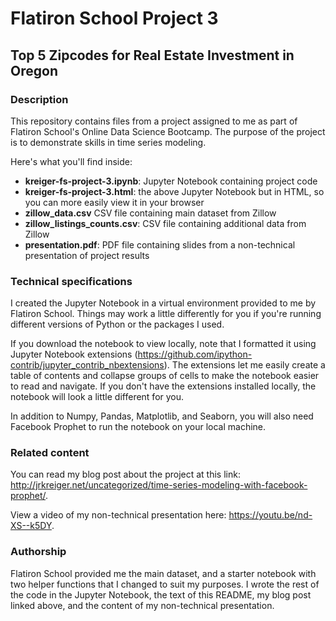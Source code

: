 # Flatiron School Project 3
## Top 5 Zipcodes for Real Estate Investment in Oregon


### Description
This repository contains files from a project assigned to me as part of Flatiron School's Online Data Science Bootcamp. The purpose of the project is to demonstrate skills in time series modeling.

Here's what you'll find inside:
- **kreiger-fs-project-3.ipynb**: Jupyter Notebook containing project code
- **kreiger-fs-project-3.html**: the above Jupyter Notebook but in HTML, so you can more easily view it in your browser
- **zillow_data.csv** CSV file containing main dataset from Zillow
- **zillow_listings_counts.csv**: CSV file containing additional data from Zillow
- **presentation.pdf**: PDF file containing slides from a non-technical presentation of project results

### Technical specifications
I created the Jupyter Notebook in a virtual environment provided to me by Flatiron School. Things may work a little differently for you if you're running different versions of Python or the packages I used.

If you download the notebook to view locally, note that I formatted it using Jupyter Notebook extensions (https://github.com/ipython-contrib/jupyter_contrib_nbextensions). The extensions let me easily create a table of contents and collapse groups of cells to make the notebook easier to read and navigate. If you don't have the extensions installed locally, the notebook will look a little different for you.

In addition to Numpy, Pandas, Matplotlib, and Seaborn, you will also need Facebook Prophet to run the notebook on your local machine.

### Related content
You can read my blog post about the project at this link: http://jrkreiger.net/uncategorized/time-series-modeling-with-facebook-prophet/.

View a video of my non-technical presentation here: https://youtu.be/nd-XS--k5DY.

### Authorship
Flatiron School provided me the main dataset, and a starter notebook with two helper functions that I changed to suit my purposes. I wrote the rest of the code in the Jupyter Notebook, the text of this README, my blog post linked above, and the content of my non-technical presentation.
